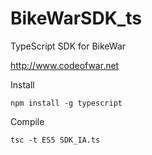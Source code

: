 BikeWarSDK_ts
=============

TypeScript SDK for BikeWar

http://www.codeofwar.net


Install
```
npm install -g typescript
```

Compile
```
tsc -t ES5 SDK_IA.ts
```
    



